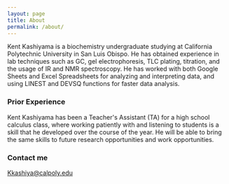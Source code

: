 ```yaml
---
layout: page
title: About
permalink: /about/
---
```


Kent Kashiyama is a biochemistry undergraduate studying at California Polytechnic University in San Luis Obispo. He has obtained experience in lab techniques such as GC, gel electrophoresis, TLC plating, titration, and the usage of IR and NMR spectroscopy. He has worked with both Google Sheets and Excel Spreadsheets for analyzing and interpreting data, and using LINEST and DEVSQ functions for faster data analysis.

### Prior Experience

Kent Kashiyama has been a Teacher's Assistant (TA) for a high school calculus class, where working patiently with and listening to students is a skill that he developed over the course of the year. He will be able to bring the same skills to future research opportunities and work opportunities.

### Contact me

[Kkashiya@calpoly.edu](mailto:kkashiya@calpoly.edu)
